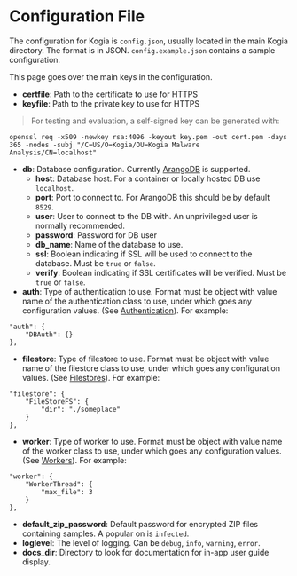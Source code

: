 # Configuration File

The configuration for Kogia is `config.json`, usually located in the main Kogia directory. The format is in JSON. `config.example.json` contains a sample configuration.

This page goes over the main keys in the configuration.

- **certfile**: Path to the certificate to use for HTTPS
- **keyfile**: Path to the private key to use for HTTPS

> For testing and evaluation, a self-signed key can be generated with:

```
openssl req -x509 -newkey rsa:4096 -keyout key.pem -out cert.pem -days 365 -nodes -subj "/C=US/O=Kogia/OU=Kogia Malware Analysis/CN=localhost"
```

- **db**: Database configuration. Currently [ArangoDB](https://arangodb.com/) is supported.
    - **host**: Database host. For a container or locally hosted DB use `localhost`.
    - **port**: Port to connect to. For ArangoDB this should be by default `8529`.
    - **user**: User to connect to the DB with. An unprivileged user is normally recommended.
    - **password**: Password for DB user
    - **db_name**: Name of the database to use.
    - **ssl**: Boolean indicating if SSL will be used to connect to the database. Must be `true` or `false`.
    - **verify**: Boolean indicating if SSL certificates will be verified. Must be `true` or `false`.
- **auth**: Type of authentication to use. Format must be object with value name of the authentication class to use, under which goes any configuration values. (See [Authentication](auth.md)). For example:
```
"auth": {
    "DBAuth": {}
},
```

- **filestore**: Type of filestore to use. Format must be object with value name of the filestore class to use, under which goes any configuration values. (See [Filestores](filestores.md)). For example:
```
"filestore": {
    "FileStoreFS": {
        "dir": "./someplace"
    }
},
```
- **worker**: Type of worker to use. Format must be object with value name of the worker class to use, under which goes any configuration values. (See [Workers](workers.md)). For example:
```
"worker": {
    "WorkerThread": {
        "max_file": 3
    }
},
```
- **default_zip_password**: Default password for encrypted ZIP files containing samples. A popular on is `infected`.
- **loglevel**: The level of logging. Can be `debug`, `info`, `warning`, `error`.
- **docs_dir**: Directory to look for documentation for in-app user guide display.